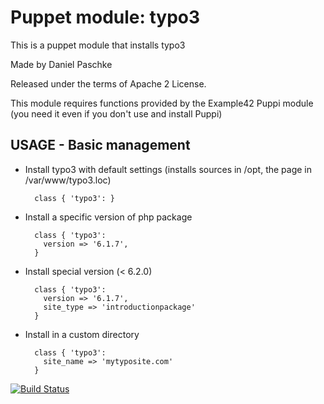 # Puppet module: typo3 

This is a puppet module that installs typo3

Made by Daniel Paschke 

Released under the terms of Apache 2 License.

This module requires functions provided by the Example42 Puppi module (you need it even if you don't use and install Puppi)

## USAGE - Basic management

* Install typo3 with default settings (installs sources in /opt, the page in /var/www/typo3.loc)

        class { 'typo3': }

* Install a specific version of php package

        class { 'typo3':
          version => '6.1.7',
        }

* Install special version (< 6.2.0) 

        class { 'typo3':
          version => '6.1.7',
          site_type => 'introductionpackage'
        }

* Install in a custom directory

        class { 'typo3':
          site_name => 'mytyposite.com' 
        }


[![Build Status](https://travis-ci.org/paschdan/puppet-typo3.png?branch=master)](https://travis-ci.org/paschdan/puppet-typo3)
